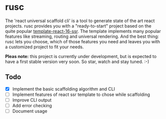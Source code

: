 # rusc
The 'react universal scaffold cli' is a tool to generate state of the art
react projects. rusc provides you with a "ready-to-start" project based on the
quite popular [template-react-16-ssr](https://github.com/rherwig/template-react-16-ssr).
The template implements many popular features like streaming, routing and universal
rendering. And the best thing: rusc lets you choose, which of those features you need
and leaves you with a customized project to fit your needs.

**Pleas note:** this project is currently under development, but is expected
to have a first stable version very soon. So star, watch and stay tuned. :-)

## Todo
- [x] Implement the basic scaffolding algorithm and CLI
- [ ] Implement features of react ssr template to chose while scaffolding
- [ ] Improve CLI output
- [ ] Add error checking
- [ ] Document usage
